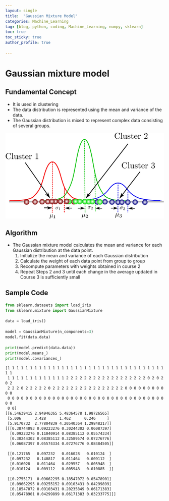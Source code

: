 ```yaml
---
layout: single
title:  "Gaussian Mixture Model"
categories: Machine_Learning
tag: [blog, python, coding, Machine_Learning, numpy, sklearn]
toc: true
toc_sticky: true
author_profile: true

---
```



# Gaussian mixture model

## Fundamental Concept

- It is used in clustering
- The data distribution is represented using the mean and variance of the data.
- The Gaussian distribution is mixed to represent complex data consisting of several groups.

![img](/images/2022-04-09-Gaussian_mixture_model/Gaussian_mixture_model.png)

## Algorithm

- The Gaussian mixture model calculates the mean and variance for each Gaussian distribution at the data point.
    1. Initialize the mean and variance of each Gaussian distribution
    2. Calculate the weight of each data point from group to group
    3. Recompute parameters with weights obtained in course 2
    4. Repeat Steps 2 and 3 until each change in the average updated in Course 3 is sufficiently small

## Sample Code


```python
from sklearn.datasets import load_iris
from sklearn.mixture import GaussianMixture

data = load_iris()

model = GaussianMixture(n_components=3)
model.fit(data.data)

print(model.predict(data.data))
print(model.means_)
print(model.covariances_)
```

    [1 1 1 1 1 1 1 1 1 1 1 1 1 1 1 1 1 1 1 1 1 1 1 1 1 1 1 1 1 1 1 1 1 1 1 1 1
     1 1 1 1 1 1 1 1 1 1 1 1 1 2 2 2 2 2 2 2 2 2 2 2 2 2 2 2 2 2 2 0 2 0 2 0 2
     2 2 2 0 2 2 2 2 2 0 2 2 2 2 2 2 2 2 2 2 2 2 2 2 2 2 0 0 0 0 0 0 0 0 0 0 0
     0 0 0 0 0 0 0 0 0 0 0 0 0 0 0 0 0 0 0 0 0 0 0 0 0 0 0 0 0 0 0 0 0 0 0 0 0
     0 0]
    [[6.54639415 2.94946365 5.48364578 1.98726565]
     [5.006      3.428      1.462      0.246     ]
     [5.9170732  2.77804839 4.20540364 1.29848217]]
    [[[0.38744093 0.09223276 0.30244302 0.06087397]
      [0.09223276 0.11040914 0.08385112 0.05574334]
      [0.30244302 0.08385112 0.32589574 0.07276776]
      [0.06087397 0.05574334 0.07276776 0.08484505]]
    
     [[0.121765   0.097232   0.016028   0.010124  ]
      [0.097232   0.140817   0.011464   0.009112  ]
      [0.016028   0.011464   0.029557   0.005948  ]
      [0.010124   0.009112   0.005948   0.010885  ]]
    
     [[0.2755171  0.09662295 0.18547072 0.05478901]
      [0.09662295 0.09255152 0.09103431 0.04299899]
      [0.18547072 0.09103431 0.20235849 0.06171383]
      [0.05478901 0.04299899 0.06171383 0.03233775]]]
    
